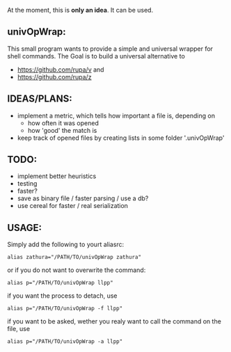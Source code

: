 At the moment, this is **only an idea**. It can be used.

univOpWrap:
-----------
This small program wants to provide a simple and universal wrapper for shell
commands. The Goal is to build a universal alternative to 
 - https://github.com/rupa/v and
 - https://github.com/rupa/z

IDEAS/PLANS:
------
 * implement a metric, which tells how important a file is, depending on
   - how often it was opened
   - how 'good' the match is
 * keep track of opened files by creating lists in some folder '.univOpWrap'

TODO:
-----
 * implement better heuristics
 * testing
 * faster?
 * save as binary file / faster parsing / use a db?
 * use cereal for faster / real serialization

USAGE:
------
Simply add the following to yourt aliasrc:

    alias zathura="/PATH/TO/univOpWrap zathura"

or if you do not want to overwrite the command:

    alias p="/PATH/TO/univOpWrap llpp"

if you want the process to detach, use

    alias p="/PATH/TO/univOpWrap -f llpp"

if you want to be asked, wether you realy want to call the command on the file,
use

    alias p="/PATH/TO/univOpWrap -a llpp"
